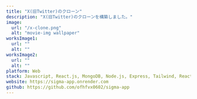 ```yaml
---
title: "X(旧Twitter)のクローン"
description: "X(旧Twitter)のクローンを構築しました。"
image:
  url: "/x-clone.png"
  alt: "movie-img wallpaper"
worksImage1:
  url: ""
  alt: ""
worksImage2:
  url: ""
  alt: ""
platform: Web
stack: Javascript, React.js, MongoDB, Node.js, Express, Tailwind, React Query, JWT, Socket.io, postman, render
website: https://sigma-app.onrender.com
github: https://github.com/ofhfvx0602/sigma-app
---
```






